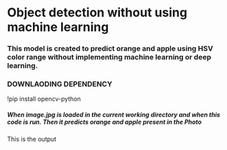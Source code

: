 # Object detection without using machine learning

### This model is created to predict orange and apple using HSV color range without implementing machine learning or deep learning.

### DOWNLAODING DEPENDENCY 
!pip install opencv-python


##### When image.jpg is loaded in the current working directory and when this code is run. Then it predicts orange and apple present in the  Photo

This is the output

